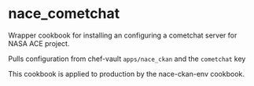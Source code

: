 # nace_cometchat

Wrapper cookbook for installing an configuring a cometchat server for NASA ACE project.

Pulls configuration from chef-vault `apps/nace_ckan` and the `cometchat` key

This cookbook is applied to production by the nace-ckan-env cookbook.
